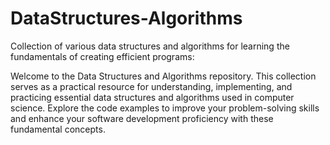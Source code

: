 # DataStructures-Algorithms
Collection of various data structures and algorithms for learning the fundamentals of creating efficient programs:

Welcome to the Data Structures and Algorithms repository. This collection serves as a practical resource for understanding, implementing, and practicing essential data structures and algorithms used in computer science. Explore the code examples to improve your problem-solving skills and enhance your software development proficiency with these fundamental concepts.
